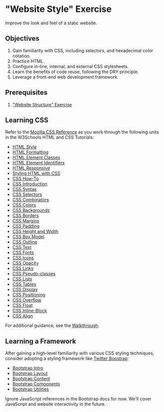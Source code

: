 # "Website Style" Exercise

Improve the look and feel of a static website.

## Objectives

  1. Gain familiarity with CSS, including selectors, and hexadecimal color notation.
  2. Practice HTML.
  3. Configure in-line, internal, and external CSS stylesheets.
  4. Learn the benefits of code reuse, following the DRY principle.
  5. Leverage a front-end web development framework.

## Prerequisites

  1. ["Website Structure" Exercise](/exercises/website-structure/exercise.md)

## Learning CSS

Refer to the [Mozilla CSS Reference](https://developer.mozilla.org/en-US/docs/Web/CSS/Reference) as you work through the following units in the W3Schools HTML and CSS Tutorials:

  + [HTML Style](https://www.w3schools.com/html/html_styles.asp)
  + [HTML Formatting](https://www.w3schools.com/html/html_formatting.asp)
  + [HTML Element Classes](https://www.w3schools.com/html/html_classes.asp)
  + [HTML Element Identifiers](https://www.w3schools.com/html/html_id.asp)
  + [HTML Responsive](https://www.w3schools.com/html/html_responsive.asp)
  + [Styling HTML with CSS](https://www.w3schools.com/html/html_css.asp)
  + [CSS How-To](https://www.w3schools.com/css/css_howto.asp)
  + [CSS Introduction](https://www.w3schools.com/css/css_intro.asp)
  + [CSS Syntax](https://www.w3schools.com/css/css_syntax.asp)
  + [CSS Selectors](https://www.w3schools.com/css/css_selectors.asp)
  + [CSS Combinators](https://www.w3schools.com/css/css_combinators.asp)
  + [CSS Colors](https://www.w3schools.com/css/css_colors.asp)
  + [CSS Backgrounds](https://www.w3schools.com/css/css_background.asp)
  + [CSS Borders](https://www.w3schools.com/css/css_border.asp)
  + [CSS Margins](https://www.w3schools.com/css/css_margin.asp)
  + [CSS Padding](https://www.w3schools.com/css/css_padding.asp)
  + [CSS Height and Width](https://www.w3schools.com/css/css_dimension.asp)
  + [CSS Box Model](https://www.w3schools.com/css/css_boxmodel.asp)
  + [CSS Outline](https://www.w3schools.com/css/css_outline.asp)
  + [CSS Text](https://www.w3schools.com/css/css_text.asp)
  + [CSS Fonts](https://www.w3schools.com/css/css_font.asp)
  + [CSS Icons](https://www.w3schools.com/css/css_icons.asp)
  + [CSS Opacity](https://www.w3schools.com/css/css_image_transparency.asp)
  + [CSS Links](https://www.w3schools.com/css/css_link.asp)
  + [CSS Pseudo-classes](https://www.w3schools.com/css/css_pseudo_classes.asp)
  + [CSS Lists](https://www.w3schools.com/css/css_list.asp)
  + [CSS Tables](https://www.w3schools.com/css/css_table.asp)
  + [CSS Display](https://www.w3schools.com/css/css_display_visibility.asp)
  + [CSS Positioning](https://www.w3schools.com/css/css_positioning.asp)
  + [CSS Overflow](https://www.w3schools.com/css/css_overflow.asp)
  + [CSS Float](https://www.w3schools.com/css/css_float.asp)
  + [CSS Inline-Block](https://www.w3schools.com/css/css_inline-block.asp)
  + [CSS Align](https://www.w3schools.com/css/css_align.asp)

For additional guidance, see the [Walkthrough](walkthrough.md).

## Learning a Framework

After gaining a high-level familiarity with various CSS styling techniques, consider adopting a styling framework like [Twitter Boostrap](https://getbootstrap.com/):

  + [Bootstrap Intro](https://getbootstrap.com/docs/4.4/getting-started/introduction/)
  + [Bootstrap Layout](https://getbootstrap.com/docs/4.4/layout/overview/)
  + [Bootstrap Content](https://getbootstrap.com/docs/4.4/content/)
  + [Bootstrap Components](https://getbootstrap.com/docs/4.4/components/)
  + [Bootstrap Utilities](https://getbootstrap.com/docs/4.4/utilities/)

Ignore JavaScript references in the Bootstrap docs for now. We'll cover JavaScript and website interactivity in the future.
